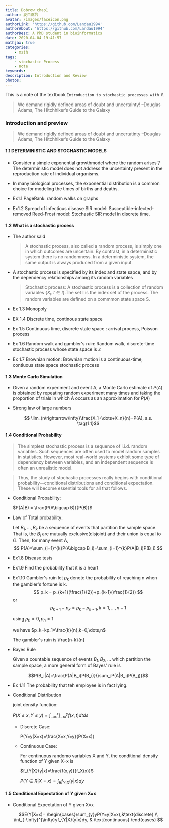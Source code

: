 ```yaml
---
title: Dobrow_chap1
author: 夏目沉吟
avatar: /images/faceicon.png
authorLink: 'https://github.com/Landau1994'
authorAbout: 'https://github.com/Landau1994'
authorDesc: A PhD student in bioinformatics
date: 2020-04-04 19:41:57
mathjax: true
categories:
    - math
tags:
    - stochastic Process
    - note
keywords:
description: Introduction and Review
photos:
---
```

This is a note of the textbook `Introduction to stochastic processes with R`

> We demand rigidly defined areas of doubt and uncertainty!
>      –Douglas Adams, The Hitchhiker’s Guide to the Galaxy

### Introduction and preview

> We demand rigidly defined areas of doubt and uncertatinty  –Douglas Adams, The Hitchhiker’s Guide to the Galaxy

#### 1.1 DETERMINISTIC AND STOCHASTIC MODELS

+ Consider a simple exponential growthmodel
where the random arises？
The deterministic model does not address the uncertainty present in the reproduction
rate of individual organisms.

+ In many biological processes, the exponential distribution is a common choice for modeling the times of births and deaths.

+ Ex1.1 PageRank: random walks on graphs

+ Ex1.2 Spread of infectious disease
SIR model: Susceptible-infected-removed
Reed-Frost model: Stochastic SIR model in discrete time.

#### 1.2 What is a stochastic process

+ The author said
    > A stochastic process, also called a random process, is simply one in which outcomes are uncertain. By contrast, in a deterministic system there is no randomness. In a deterministic system, the same output is always produced from a given input.

+ A stochastic process is specified by its index and state sapce, and by the dependency relationships among its random variables
    > Stochastic process: A stochastic process is a collection of random variables $\{X_t,t \in I\}$.The set I is the index set of the process. The random variables are defined on a commmon state space S.

+ Ex 1.3 Monopoly
+ EX 1.4 Discrete time, continous state space
+ Ex 1.5 Continuous time, discrete state space
: arrival process, Poisson process
+ Ex 1.6 Random walk and gambler's ruin: Random walk, discrete-time stochastic process whose state space is $\mathbb{Z}$
+ Ex 1.7 Brownian motion: Brownian motion is a continuous-time, contiuous state space stochastic process

#### 1.3 Monte Carlo Simulation

+ Given a random experiment and event A, a Monte Carlo estimate of $P(A)$ is obtained by repeating random experiment many times and taking the proportion of trials in which A occurs as an approximation for $P(A)$

+ Strong law of large numbers
     
     $$ \lim_{n\rightarrow\infty}\frac{X_1+\dots+X_n}{n}=P(A), a.s. \tag{1.1}$$

#### 1.4 Conditional Probability

> The simplest stochastic process is a sequence of i.i.d. random variables. Such
sequences are often used to model random samples in statistics. However, most
real-world systems exhibit some type of dependency between variables, and an
independent sequence is often an unrealistic model.

> Thus, the study of stochastic processes really begins with conditional
probability—conditional distributions and conditional expectation. These will
become essential tools for all that follows.

+ Conditional Probability: 
  
  $P(A|B) = \frac{P(A\bigcap B)}{P(B)}$

+ Law of Total probability:
  
  Let $B_1,\dots,B_k$ be a sequence of events that partition the sample space. That is, the $B_i$ are mutually exclusive(disjoint) and their union is equal to $\Omega$. Then, for many event A,
  $$ P(A)=\sum_{i=1}^{k}P(A\bigcap B_i)=\sum_{i=1}^{k}P(A|B_i)P(B_i) $$

+ Ex1.8 Disease tests

+ Ex1.9 Find the probability that it is a heart

+ Ex1.10 Gambler's ruin
  let $p_k$ denote the probability of reaching n when the gambler's fortune is k.
  $$ p_k = p_{k+1}(\frac{1}{2})+p_{k-1}(\frac{1}{2}) $$
  or 
  $$ p_{k+1}-p_k = p_k - p_{k-1},  k = 1,\dots, n-1 \tag{1.2}$$
  
  using $p_0 =0, p_n = 1$

  we have $p_k=kp_1=\frac{k}{n},k=0,\dots,n$
  
  The gambler's ruin is \frac{n-k}{n} 

+ Bayes Rule

  Given a countable sequence of events $B_1,B_2,\dots$ which partition the sample space, a more general form of Bayes' rule is

  $$P(B_i|A)=\frac{P(A|B_i)P(B_i)}{\sum_jP(A|B_j)P(B_j)}$$ 

+ Ex 1.11 The probability that teh employee is in fact lying.

+ Conditional Distribution
  
  joint density function:

  $P(X \le x, Y \le y) = \int_{-\infty}^{x}\int_{-\infty}^{y}f(x,t)dtds$
  
  + Discrete Case:
    
    P(Y=y|X=x)=\frac{X=x,Y=y}{P(X=x)}
    
  + Continuous Case:
  
    For continuous randomo variables X and Y, the conditional density function of Y given X=x is 

    $f_{Y|X}(y|x)=\frac{f(x,y)}{f_X(x)}$

    $P(Y \in R | X = x)=\int_Rf_{Y|X}(y|x)dy$

#### 1.5 Conditional Expectation of Y given X=x

+ Conditional Expectation of Y given X=x

    $$E(Y|X=x)= \begin{cases}\sum_{y}yP(Y=y|X=x),&\text{discrete} \\
    \int_{-\infty}^{\infty}yf_{Y|X}(y|x)dy, & \text{continuous}   
    \end{cases} $$